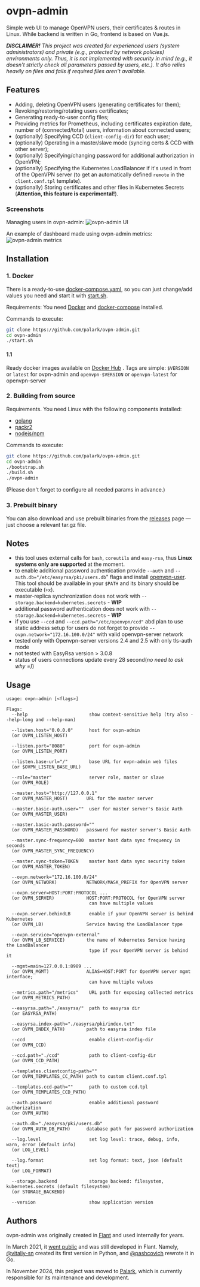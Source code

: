 # ovpn-admin

Simple web UI to manage OpenVPN users, their certificates & routes in Linux. While backend is written in Go, frontend is based on Vue.js.

***DISCLAIMER!** This project was created for experienced users (system administrators) and private (e.g., protected by network policies) environments only. Thus, it is not implemented with security in mind (e.g., it doesn't strictly check all parameters passed by users, etc.). It also relies heavily on files and fails if required files aren't available.*

## Features

* Adding, deleting OpenVPN users (generating certificates for them);
* Revoking/restoring/rotating users certificates;
* Generating ready-to-user config files;
* Providing metrics for Prometheus, including certificates expiration date, number of (connected/total) users, information about connected users;
* (optionally) Specifying CCD (`client-config-dir`) for each user;
* (optionally) Operating in a master/slave mode (syncing certs & CCD with other server);
* (optionally) Specifying/changing password for additional authorization in OpenVPN;
* (optionally) Specifying the Kubernetes LoadBalancer if it's used in front of the OpenVPN server (to get an automatically defined `remote` in the `client.conf.tpl` template).
* (optionally) Storing certificates and other files in Kubernetes Secrets (**Attention, this feature is experimental!**).

### Screenshots

Managing users in ovpn-admin:
![ovpn-admin UI](https://raw.githubusercontent.com/palark/ovpn-admin/master/img/ovpn-admin-users.png)

An example of dashboard made using ovpn-admin metrics:
![ovpn-admin metrics](https://raw.githubusercontent.com/palark/ovpn-admin/master/img/ovpn-admin-metrics.png)

## Installation

### 1. Docker

There is a ready-to-use [docker-compose.yaml](https://github.com/palark/ovpn-admin/blob/master/docker-compose.yaml), so you can just change/add values you need and start it with [start.sh](https://github.com/palark/ovpn-admin/blob/master/start.sh).

Requirements:
You need [Docker](https://docs.docker.com/get-docker/) and [docker-compose](https://docs.docker.com/compose/install/) installed.

Commands to execute:

```bash
git clone https://github.com/palark/ovpn-admin.git
cd ovpn-admin
./start.sh
```
#### 1.1
Ready docker images available on [Docker Hub](https://hub.docker.com/r/flant/ovpn-admin/tags) 
. Tags are simple: `$VERSION` or `latest` for ovpn-admin and `openvpn-$VERSION` or `openvpn-latest` for openvpn-server

### 2. Building from source

Requirements. You need Linux with the following components installed:
- [golang](https://golang.org/doc/install)
- [packr2](https://github.com/gobuffalo/packr#installation)
- [nodejs/npm](https://nodejs.org/en/download/package-manager/)

Commands to execute:

```bash
git clone https://github.com/palark/ovpn-admin.git
cd ovpn-admin
./bootstrap.sh
./build.sh
./ovpn-admin 
```

(Please don't forget to configure all needed params in advance.)

### 3. Prebuilt binary

You can also download and use prebuilt binaries from the [releases](https://github.com/palark/ovpn-admin/releases/latest) page — just choose a relevant tar.gz file.


## Notes
* this tool uses external calls for `bash`, `coreutils` and `easy-rsa`, thus **Linux systems only are supported** at the moment.
* to enable additional password authentication provide `--auth` and `--auth.db="/etc/easyrsa/pki/users.db`" flags and install [openvpn-user](https://github.com/pashcovich/openvpn-user/releases/latest). This tool should be available in your `$PATH` and its binary should be executable (`+x`).
* master-replica synchronization does not work with `--storage.backend=kubernetes.secrets` - **WIP**
* additional password authentication does not work with `--storage.backend=kubernetes.secrets` -  **WIP**
* if you use `--ccd` and `--ccd.path="/etc/openvpn/ccd"` abd plan to use static address setup for users do not forget to provide `--ovpn.network="172.16.100.0/24"` with valid openvpn-server network 
* tested only with Openvpn-server versions 2.4 and 2.5 with only tls-auth mode
* not tested with EasyRsa version > 3.0.8
* status of users connections update every 28 second(*no need to ask why =)*)

## Usage

```
usage: ovpn-admin [<flags>]

Flags:
  --help                       show context-sensitive help (try also --help-long and --help-man)

  --listen.host="0.0.0.0"      host for ovpn-admin
  (or OVPN_LISTEN_HOST)

  --listen.port="8080"         port for ovpn-admin
  (or OVPN_LISTEN_PORT)

  --listen.base-url="/"        base URL for ovpn-admin web files
  (or $OVPN_LISTEN_BASE_URL)

  --role="master"              server role, master or slave
  (or OVPN_ROLE)

  --master.host="http://127.0.0.1"  
  (or OVPN_MASTER_HOST)       URL for the master server

  --master.basic-auth.user=""  user for master server's Basic Auth
  (or OVPN_MASTER_USER)
 
  --master.basic-auth.password=""  
  (or OVPN_MASTER_PASSWORD)   password for master server's Basic Auth

  --master.sync-frequency=600  master host data sync frequency in seconds
  (or OVPN_MASTER_SYNC_FREQUENCY)

  --master.sync-token=TOKEN    master host data sync security token
  (or OVPN_MASTER_TOKEN)

  --ovpn.network="172.16.100.0/24"  
  (or OVPN_NETWORK)           NETWORK/MASK_PREFIX for OpenVPN server

  --ovpn.server=HOST:PORT:PROTOCOL ...  
  (or OVPN_SERVER)            HOST:PORT:PROTOCOL for OpenVPN server
                               can have multiple values

  --ovpn.server.behindLB       enable if your OpenVPN server is behind Kubernetes
  (or OVPN_LB)                Service having the LoadBalancer type

  --ovpn.service="openvpn-external"  
  (or OVPN_LB_SERVICE)        the name of Kubernetes Service having the LoadBalancer
                               type if your OpenVPN server is behind it

  --mgmt=main=127.0.0.1:8989 ...  
  (or OVPN_MGMT)              ALIAS=HOST:PORT for OpenVPN server mgmt interface;
                               can have multiple values

  --metrics.path="/metrics"    URL path for exposing collected metrics
  (or OVPN_METRICS_PATH)

  --easyrsa.path="./easyrsa/"  path to easyrsa dir
  (or EASYRSA_PATH)

  --easyrsa.index-path="./easyrsa/pki/index.txt"  
  (or OVPN_INDEX_PATH)        path to easyrsa index file

  --ccd                        enable client-config-dir
  (or OVPN_CCD)

  --ccd.path="./ccd"           path to client-config-dir
  (or OVPN_CCD_PATH)

  --templates.clientconfig-path=""  
  (or OVPN_TEMPLATES_CC_PATH) path to custom client.conf.tpl

  --templates.ccd-path=""      path to custom ccd.tpl
  (or OVPN_TEMPLATES_CCD_PATH)

  --auth.password              enable additional password authorization
  (or OVPN_AUTH)

  --auth.db="./easyrsa/pki/users.db"
  (or OVPN_AUTH_DB_PATH)      database path for password authorization
  
  --log.level                  set log level: trace, debug, info, warn, error (default info)
  (or LOG_LEVEL)
  
  --log.format                 set log format: text, json (default text)
  (or LOG_FORMAT)
  
  --storage.backend            storage backend: filesystem, kubernetes.secrets (default filesystem)
  (or STORAGE_BACKEND)
 
  --version                    show application version
```

## Authors

ovpn-admin was originally created in [Flant](https://github.com/flant/) and used internally for years.

In March 2021, it [went public](https://medium.com/flant-com/introducing-ovpn-admin-a-web-interface-to-manage-openvpn-users-d81705ad8f23) and was still developed in Flant.
Namely, [@vitaliy-sn](https://github.com/vitaliy-sn) created its first version in Python, and [@pashcovich](https://github.com/pashcovich) rewrote it in Go.

In November 2024, this project was moved to [Palark](https://github.com/palark/), which is currently responsible for its maintenance and development.
